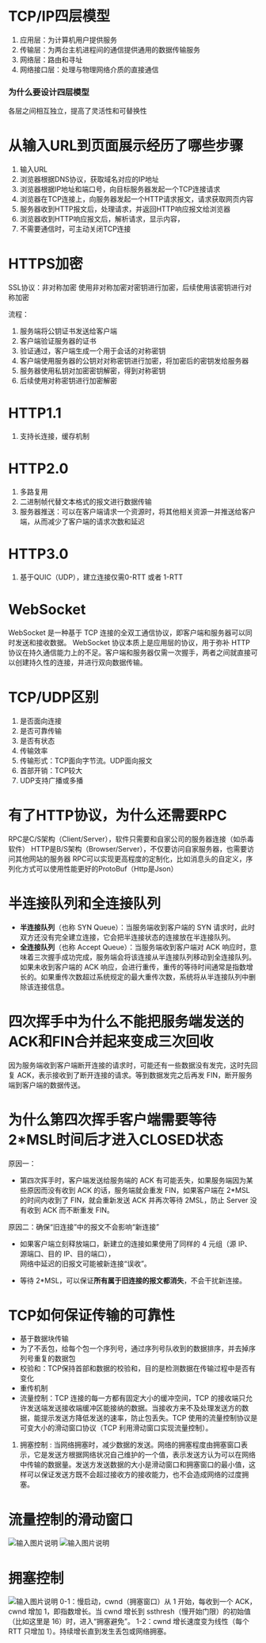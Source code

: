 # TCP/IP四层模型
1.  应用层：为计算机用户提供服务
2.  传输层：为两台主机进程间的通信提供通用的数据传输服务
3.  网络层：路由和寻址
4.  网络接口层：处理与物理网络介质的直接通信

### 为什么要设计四层模型
各层之间相互独立，提高了灵活性和可替换性

# 从输入URL到页面展示经历了哪些步骤
1. 输入URL
2. 浏览器根据DNS协议，获取域名对应的IP地址
3. 浏览器根据IP地址和端口号，向目标服务器发起一个TCP连接请求
4. 浏览器在TCP连接上，向服务器发起一个HTTP请求报文，请求获取网页内容
5. 服务器收到HTTP报文后，处理请求，并返回HTTP响应报文给浏览器
6. 浏览器收到HTTP响应报文后，解析请求，显示内容，
7. 不需要通信时，可主动关闭TCP连接

# HTTPS加密
SSL协议：非对称加密
使用非对称加密对密钥进行加密，后续使用该密钥进行对称加密

流程：
1. 服务端将公钥证书发送给客户端
2. 客户端验证服务器的证书
3. 验证通过，客户端生成一个用于会话的对称密钥
4. 客户端使用服务器的公钥对对称密钥进行加密，将加密后的密钥发给服务器
5. 服务器使用私钥对加密密钥解密，得到对称密钥
6. 后续使用对称密钥进行加密解密

# HTTP1.1
1. 支持长连接，缓存机制

# HTTP2.0
1. 多路复用
2. 二进制帧代替文本格式的报文进行数据传输
3. 服务器推送：可以在客户端请求一个资源时，将其他相关资源一并推送给客户端，从而减少了客户端的请求次数和延迟

# HTTP3.0
1. 基于QUIC（UDP），建立连接仅需0-RTT 或者 1-RTT

# WebSocket
WebSocket 是一种基于 TCP 连接的全双工通信协议，即客户端和服务器可以同时发送和接收数据。
WebSocket 协议本质上是应用层的协议，用于弥补 HTTP 协议在持久通信能力上的不足。客户端和服务器仅需一次握手，两者之间就直接可以创建持久性的连接，并进行双向数据传输。

# TCP/UDP区别
1. 是否面向连接
2. 是否可靠传输
3. 是否有状态
4. 传输效率
5. 传输形式：TCP面向字节流。UDP面向报文
6. 首部开销：TCP较大
7. UDP支持广播或多播

# 有了HTTP协议，为什么还需要RPC
RPC是C/S架构（Client/Server），软件只需要和自家公司的服务器连接（如杀毒软件）
HTTP是B/S架构（Browser/Server），不仅要访问自家服务器，也需要访问其他网站的服务器
RPC可以实现更高程度的定制化，比如消息头的自定义，序列化方式可以使用性能更好的ProtoBuf（Http是Json）

# 半连接队列和全连接队列
-   **半连接队列**（也称 SYN Queue）：当服务端收到客户端的 SYN 请求时，此时双方还没有完全建立连接，它会把半连接状态的连接放在半连接队列。
-   **全连接队列**（也称 Accept Queue）：当服务端收到客户端对 ACK 响应时，意味着三次握手成功完成，服务端会将该连接从半连接队列移动到全连接队列。如果未收到客户端的 ACK 响应，会进行重传，重传的等待时间通常是指数增长的。如果重传次数超过系统规定的最大重传次数，系统将从半连接队列中删除该连接信息。

# 四次挥手中为什么不能把服务端发送的ACK和FIN合并起来变成三次回收

因为服务端收到客户端断开连接的请求时，可能还有一些数据没有发完，这时先回复 ACK，表示接收到了断开连接的请求。等到数据发完之后再发 FIN，断开服务端到客户端的数据传送。

# 为什么第四次挥手客户端需要等待2*MSL时间后才进入CLOSED状态
原因一：
- 第四次挥手时，客户端发送给服务端的 ACK 有可能丢失，如果服务端因为某些原因而没有收到 ACK 的话，服务端就会重发 FIN，如果客户端在 2*MSL 的时间内收到了 FIN，就会重新发送 ACK 并再次等待 2MSL，防止 Server 没有收到 ACK 而不断重发 FIN。

原因二：确保“旧连接”中的报文不会影响“新连接”

-   如果客户端立刻释放端口，新建立的连接如果使用了同样的 4 元组（源 IP、源端口、目的 IP、目的端口），  
    网络中延迟的旧报文可能被新连接“误收”。
    
-   等待 2*MSL，可以保证**所有属于旧连接的报文都消失**，不会干扰新连接。

# TCP如何保证传输的可靠性
- 基于数据块传输
- 为了不丢包，给每个包一个序列号，通过序列号队收到的数据排序，并去掉序列号重复的数据包
- 校验和：TCP保持首部和数据的校验和，目的是检测数据在传输过程中是否有变化
- 重传机制
- 流量控制：TCP 连接的每一方都有固定大小的缓冲空间，TCP 的接收端只允许发送端发送接收端缓冲区能接纳的数据。当接收方来不及处理发送方的数据，能提示发送方降低发送的速率，防止包丢失。TCP 使用的流量控制协议是可变大小的滑动窗口协议（TCP 利用滑动窗口实现流量控制）。
1.  拥塞控制 : 当网络拥塞时，减少数据的发送。网络的拥塞程度由拥塞窗口表示，它是发送方根据网络状况自己维护的一个值，表示发送方认为可以在网络中传输的数据量。发送方发送数据的大小是滑动窗口和拥塞窗口的最小值，这样可以保证发送方既不会超过接收方的接收能力，也不会造成网络的过度拥塞。

# 流量控制的滑动窗口
![输入图片说明](/imgs/2025-05-26/DbmBElQmYamzmoHI.png)
![输入图片说明](/imgs/2025-05-26/QQ9hbgehJHIDB8rR.png)

# 拥塞控制
![输入图片说明](/imgs/2025-05-26/ORPNia9qMvbys5qp.png)
0-1：慢启动，cwnd（拥塞窗口）从 1 开始，每收到一个 ACK，cwnd 增加 1，即指数增长。当 cwnd 增长到 ssthresh（慢开始门限）的初始值（比如这里是 16）时，进入“拥塞避免”。
1-2：cwnd 增长速度变为线性（每个 RTT 只增加 1）。持续增长直到发生丢包或网络拥塞。





<!--stackedit_data:
eyJoaXN0b3J5IjpbLTU5OTM4NjgxNiwtMTQzOTAxNzExNiwtMT
A1MzA1NDg3NiwtNDg0NDM1MDgzLDY0MzM4NTg1NSwyMDU0ODk2
NDgwLDIwMjM2NzQxOTUsNTk3NTY0NDAzLC0xNTI5NTA2NjE5LD
U5MjI4MTkxMSwtMTkzMTE0MzQxNF19
-->